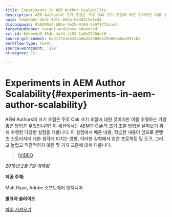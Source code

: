 ```yaml
---
title: Experiments in AEM Author Scalability
description: AEM Authors의 크기 조절은 주로 Oak 크기 조절에 대한 것이지만 이를 수행하는 가장 좋은 방법은 무엇입니까? 이 세션에서는 AEM과 Oak의 크기 조절 방법을 살펴보기 위해 수행한 다양한 실험을 다룹니다. 이 실험에서 배운 내용, 학습한 내용이 앞으로 콘텐츠 스토리지에 대한 생각에 미치는 영향, 이러한 실험에서 얻은 프로젝트 및 도구, 그리고 놀랍고 직관적이지 않은 몇 가지 교훈에 대해 다룹니다.
uuid: 5dab0a6c-2b3c-40fc-866a-b630215d1cd8
discoiquuid: 0b0d99a4-60be-4e25-9169-5a9717fbcaa2
targetaudience: target-audience advanced
exl-id: 6dbeedd9-854d-4af4-a193-1a8b2520daf0
source-git-commit: bdd73fea8b33aa0bd25d8de5295808a6aa9911bd
workflow-type: tm+mt
source-wordcount: '178'
ht-degree: 1%

---
```


# Experiments in AEM Author Scalability{#experiments-in-aem-author-scalability}

AEM Authors의 크기 조절은 주로 Oak 크기 조절에 대한 것이지만 이를 수행하는 가장 좋은 방법은 무엇입니까? 이 세션에서는 AEM과 Oak의 크기 조절 방법을 살펴보기 위해 수행한 다양한 실험을 다룹니다. 이 실험에서 배운 내용, 학습한 내용이 앞으로 콘텐츠 스토리지에 대한 생각에 미치는 영향, 이러한 실험에서 얻은 프로젝트 및 도구, 그리고 놀랍고 직관적이지 않은 몇 가지 교훈에 대해 다룹니다.

>[!VIDEO](https://video.tv.adobe.com/v/21522/?quality=9)

*2018년 2월 7일 게재됨*

**제공 주체:**

Matt Ryan, Adobe 소프트웨어 엔지니어

**발표자 슬라이드**

[파일 가져오기](assets/experiments+in+aem+author+scalability+2+7+18.pdf)
<!--
[Get back to the Overview](https://helpx.adobe.com/experience-manager/kt/eseminars/gems/aem-index.html)
-->
